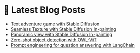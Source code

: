 # 📩 Latest Blog Posts
<!-- BLOG-POST-LIST:START -->
- [Text adventure game with Stable Diffusion](https://dzlab.github.io/notebooks/flax/vision/diffusion/2023/01/15/Zork_StableDiffusion.html)
- [Seamless Texture with Stable Diffusion In-painting](https://dzlab.github.io/notebooks/pytorch/vision/diffusion/2023/01/14/_01_02_Stable_Diffusion_In_painting_Seamless_Texture.html)
- [Panoramic view with Stable Diffusion In-painting](https://dzlab.github.io/notebooks/pytorch/vision/diffusion/2023/01/14/_01_01_Stable_Diffusion_in_painting_panorama.html)
- [Zero-shot object detection with OWL-ViT](https://dzlab.github.io/notebooks/flax/vision/object-detection/2023/01/12/Zero_shot_OWL_ViT.html)
- [Prompt engineering for question answering with LangChain](https://dzlab.github.io/2023/01/02/prompt-langchain/)
<!-- BLOG-POST-LIST:END -->
